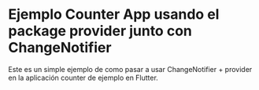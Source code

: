 # Ejemplo Counter App usando el package provider junto con ChangeNotifier
Este es un simple ejemplo de como pasar a usar ChangeNotifier + provider en la aplicación counter de ejemplo en Flutter.
